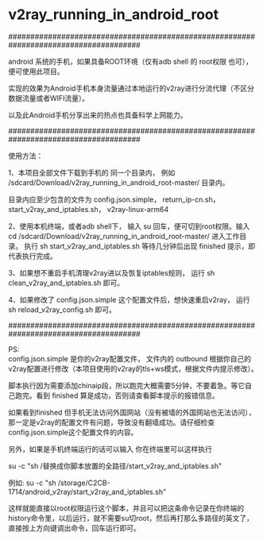 # v2ray_running_in_android_root


######################################################################################


android 系统的手机，如果具备ROOT环境（仅有adb shell 的 root权限 也可），便可使用此项目。

实现的效果为Android手机本身流量通过本地运行的v2ray进行分流代理（不区分数据流量或者WIFI流量）。

以及此Android手机分享出来的热点也具备科学上网能力。

######################################################################################


使用方法：

1、本项目全部文件下载到手机的 同一个目录内， 例如 /sdcard/Download/v2ray_running_in_android_root-master/  目录内。

目录内应至少包含的文件为 config.json.simple， return_ip-cn.sh， start_v2ray_and_iptables.sh， v2ray-linux-arm64




2、使用本机终端，或者adb shell下， 输入 su 回车，便可切到root权限。输入 cd /sdcard/Download/v2ray_running_in_android_root-master/ 进入工作目录。 执行 sh start_v2ray_and_iptables.sh 等待几分钟后出现 finished 提示，即代表执行完成。


3、如果想不重启手机清理v2ray进以及恢复iptables规则， 运行 sh clean_v2ray_and_iptables.sh 即可。

4、如果修改了 config.json.simple 这个配置文件后，想快速重启v2ray， 运行 sh reload_v2ray_config.sh 即可。

######################################################################################





PS:   
config.json.simple 是你的v2ray配置文件， 文件内的 outbound 根据你自己的v2ray配置进行修改（本项目使用的v2ray的tls+ws模式，根据文件内提示修改）。

脚本执行因为需要添加chinaip段，所以跑完大概需要5分钟，不要着急。等它自己跑完。看到 finished 算是成功，否则请查看脚本提示的报错信息。

如果看到finished 但手机无法访问外国网站（没有被墙的外国网站也无法访问），那一定是v2ray的配置文件有问题，导致没有翻墙成功。请仔细检查config.json.simple这个配置文件的内容。

另外，如果是手机终端运行的话可以输入 你在终端里可以这样执行

su -c "sh /替换成你脚本放置的全路径/start_v2ray_and_iptables.sh"

例如: su -c "sh /storage/C2CB-1714/android_v2ray/start_v2ray_and_iptables.sh"

这样就能直接以root权限运行这个脚本，并且可以把这条命令记录在你终端的history命令里，以后运行，就不需要su切root，然后再打那么多路径的英文了，直接按上方向键调出命令，回车运行即可。
